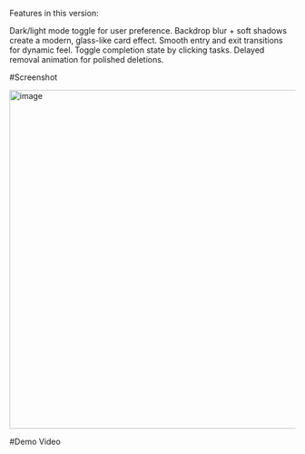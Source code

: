 Features in this version:

Dark/light mode toggle for user preference.
Backdrop blur + soft shadows create a modern, glass-like card effect.
Smooth entry and exit transitions for dynamic feel.
Toggle completion state by clicking tasks.
Delayed removal animation for polished deletions.

#Screenshot

<img width="602" height="597" alt="image" src="https://github.com/user-attachments/assets/048cd667-a389-4d0f-9b5c-baad7f385765" />


#Demo Video


